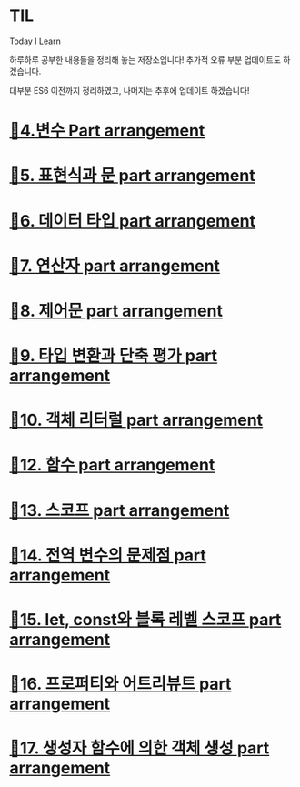 # TIL

Today I Learn

하루하루 공부한 내용들을 정리해 놓는 저장소입니다!
추가적 오류 부분 업데이트도 하겠습니다.

대부분 ES6 이전까지 정리하였고, 나머지는 추후에 업데이트 하겠습니다!

# [🎈4.변수 Part arrangement](https://github.com/dunamisyoung/TIL/blob/master/chapter04.md)

# [🎈5. 표현식과 문 part arrangement](https://github.com/dunamisyoung/TIL/blob/master/chapter05.md)

# [🎈6. 데이터 타입 part arrangement](https://github.com/dunamisyoung/TIL/blob/master/chapter06.md)

# [🎈7. 연산자 part arrangement](https://github.com/dunamisyoung/TIL/blob/master/chapter07.md)

# [🎈8. 제어문 part arrangement](https://github.com/dunamisyoung/TIL/blob/master/chapter08.md)

# [🎈9. 타입 변환과 단축 평가 part arrangement](https://github.com/dunamisyoung/TIL/blob/master/chapter09.md)

# [🎈10. 객체 리터럴 part arrangement](https://github.com/dunamisyoung/TIL/blob/master/chapter010.md)

# [🎈12. 함수 part arrangement](https://github.com/dunamisyoung/TIL/blob/master/chapter12.md)

# [🎈13. 스코프 part arrangement](https://github.com/dunamisyoung/TIL/blob/master/chapter13.md)

# [🎈14. 전역 변수의 문제점 part arrangement](https://github.com/dunamisyoung/TIL/blob/master/chapter14.md)

# [🎈15. let, const와 블록 레벨 스코프 part arrangement](https://github.com/dunamisyoung/TIL/blob/master/chapter15.md)

# [🎈16. 프로퍼티와 어트리뷰트 part arrangement](https://github.com/dunamisyoung/TIL/blob/master/chapter16.md)

# [🎈17. 생성자 함수에 의한 객체 생성 part arrangement](https://github.com/dunamisyoung/TIL/blob/master/chapter17.md)
